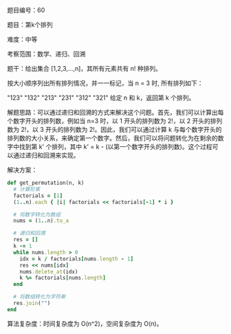 题目编号：60

题目：第k个排列

难度：中等

考察范围：数学、递归、回溯

题干：给出集合 [1,2,3,…,n]，其所有元素共有 n! 种排列。

按大小顺序列出所有排列情况，并一一标记，当 n = 3 时, 所有排列如下：

"123"
"132"
"213"
"231"
"312"
"321"
给定 n 和 k，返回第 k 个排列。

解题思路：可以通过递归和回溯的方式来解决这个问题。首先，我们可以计算出每个数字开头的排列数，例如当 n=3 时，以 1 开头的排列数为 2!，以 2 开头的排列数为 2!，以 3 开头的排列数为 2!。因此，我们可以通过计算 k 与每个数字开头的排列数的大小关系，来确定第一个数字。然后，我们可以将问题转化为在剩余的数字中找到第 k' 个排列，其中 k' = k - (以第一个数字开头的排列数)。这个过程可以通过递归和回溯来实现。

解决方案：

```ruby
def get_permutation(n, k)
  # 计算阶乘
  factorials = [1]
  (1..n).each { |i| factorials << factorials[-1] * i }

  # 将数字转化为数组
  nums = (1..n).to_a

  # 递归和回溯
  res = []
  k -= 1
  while nums.length > 0
    idx = k / factorials[nums.length - 1]
    res << nums[idx]
    nums.delete_at(idx)
    k %= factorials[nums.length]
  end

  # 将数组转化为字符串
  res.join("")
end
```

算法复杂度：时间复杂度为 O(n^2)，空间复杂度为 O(n)。